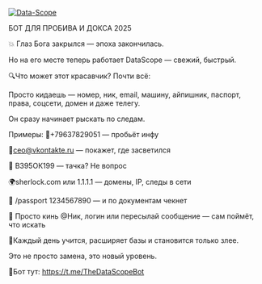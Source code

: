 <a href='https://postimg.cc/jChfGjxW' target='_blank'><img src='https://i.postimg.cc/jChfGjxW/Data-Scope.png' border='0' alt='Data-Scope'/></a>

БОТ ДЛЯ ПРОБИВА И ДОКСА 2025

💥 Глаз Бога закрылся — эпоха закончилась.

Но на его месте теперь работает DataScope — свежий, быстрый.

🔍Что может этот красавчик? Почти всё:

Просто кидаешь — номер, ник, email, машину, айпишник, паспорт, права, соцсети, домен и даже телегу.

Он сразу начинает рыскать по следам.

Примеры:
📱+79637829051 — пробьёт инфу

📩ceo@vkontakte.ru — покажет, где засветился

🚗 В395ОК199 — тачка? Не вопрос

🌍sherlock.com или 1.1.1.1 — домены, IP, следы в сети

📎 /passport 1234567890 — и по документам чекнет

💬 Просто кинь @Ник, логин или пересылай сообщение — сам поймёт, что искать

🧠Каждый день учится, расширяет базы и становится только злее.

Это не просто замена, это новый уровень.

 🔗Бот тут: https://t.me/TheDataScopeBot

